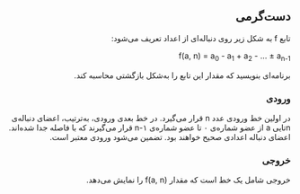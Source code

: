 <div dir="rtl" style="text-align: right;">

## ‫دست‌گرمی

‫تابع f به شکل زیر روی دنباله‌ای از اعداد تعریف می‌شود:

f(a, n) = a<sub>0</sub> - a<sub>1</sub> + a<sub>2</sub> - &hellip; &plusmn; a<sub>n-1</sub>

‫برنامه‌ای بنویسید که مقدار این تابع را به‌شکل بازگشتی محاسبه کند.

### ‫ورودی

‫در اولین خط ورودی عدد n قرار می‌گیرد. در خط بعدی ورودی، به‌ترتیب، اعضای دنباله‌ی nتایی a از عضو شماره‌ی ۰ تا عضو شماره‌ی n-۱ قرار می‌گیرند که با فاصله جدا شده‌اند. اعضای دنباله اعدادی صحیح خواهند بود. تضمین می‌شود ورودی معتبر است.

### ‫خروجی

‫خروجی شامل یک خط است که مقدار f(a, n) را نمایش می‌دهد.

</div>